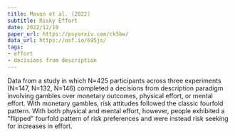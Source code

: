 ```yaml
---
title: Mason et al. (2022)
subtitle: Risky Effort
date: 2022/12/19
paper_url: https://psyarxiv.com/ck5bw/
data_url: https://osf.io/695js/
tags:
- effort
- decisions from description
---
```


Data from a study in which N=425 participants across three experiments (N=147, N=132, N=146) completed a decisions from description paradigm involving gambles over monetary outcomes, physical effort, or mental effort. With monetary gambles, risk attitudes followed the classic fourfold pattern. With both physical and mental effort, however, people exhibited a "flipped" fourfold pattern of risk preferences and were instead risk seeking for increases in effort.
